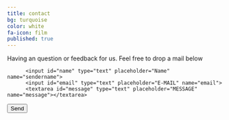 ```yaml
---
title: contact
bg: turquoise
color: white
fa-icon: film
published: true
---
```


Having an question or feedback for us. Feel free to drop a mail below

<form id="form" class="topBefore" action="https://formspree.io/pady92@email.com" method="POST">
		
		  <input id="name" type="text" placeholder="Name" name="sendername">
		  <input id="email" type="text" placeholder="E-MAIL" name="email">
		  <textarea id="message" type="text" placeholder="MESSAGE" name="message"></textarea>
  <input id="submit" type="submit" value="Send">
  
</form>


<link rel="stylesheet" href="form.css">
